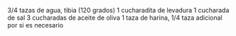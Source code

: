 3/4 tazas de agua, tibia (120 grados)
1 cucharadita de levadura
1 cucharada de sal
3 cucharadas de aceite de oliva
1 taza de harina, 1/4 taza adicional por si es necesario